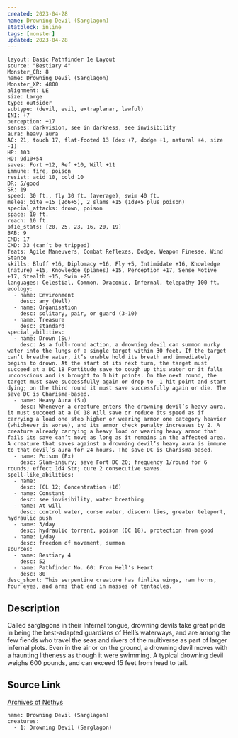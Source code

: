```yaml
---
created: 2023-04-28
name: Drowning Devil (Sarglagon)
statblock: inline
tags: [monster]
updated: 2023-04-28
---
```

```statblock
layout: Basic Pathfinder 1e Layout
source: "Bestiary 4"
Monster_CR: 8
name: Drowning Devil (Sarglagon)
Monster_XP: 4800
alignment: LE
size: Large
type: outsider
subtype: (devil, evil, extraplanar, lawful)
INI: +7
perception: +17
senses: darkvision, see in darkness, see invisibility
aura: heavy aura
AC: 21, touch 17, flat-footed 13 (dex +7, dodge +1, natural +4, size -1)
HP: 103
HD: 9d10+54
saves: Fort +12, Ref +10, Will +11
immune: fire, poison
resist: acid 10, cold 10
DR: 5/good
SR: 19
speed: 30 ft., fly 30 ft. (average), swim 40 ft.
melee: bite +15 (2d6+5), 2 slams +15 (1d8+5 plus poison)
special_attacks: drown, poison
space: 10 ft.
reach: 10 ft.
pf1e_stats: [20, 25, 23, 16, 20, 19]
BAB: 9
CMB: 17
CMD: 33 (can’t be tripped)
feats: Agile Maneuvers, Combat Reflexes, Dodge, Weapon Finesse, Wind Stance
skills: Bluff +16, Diplomacy +16, Fly +5, Intimidate +16, Knowledge (nature) +15, Knowledge (planes) +15, Perception +17, Sense Motive +17, Stealth +15, Swim +25
languages: Celestial, Common, Draconic, Infernal, telepathy 100 ft.
ecology:
  - name: Environment
    desc: any (Hell)
  - name: Organisation
    desc: solitary, pair, or guard (3-10)
  - name: Treasure
    desc: standard
special_abilities:
  - name: Drown (Su)
    desc: As a full-round action, a drowning devil can summon murky water into the lungs of a single target within 30 feet. If the target can’t breathe water, it’s unable hold its breath and immediately begins to drown. At the start of its next turn, the target must succeed at a DC 18 Fortitude save to cough up this water or it falls unconscious and is brought to 0 hit points. On the next round, the target must save successfully again or drop to -1 hit point and start dying; on the third round it must save successfully again or die. The save DC is Charisma-based.
  - name: Heavy Aura (Su)
    desc: Whenever a creature enters the drowning devil’s heavy aura, it must succeed at a DC 18 Will save or reduce its speed as if carrying a load one step higher or wearing armor one category heavier (whichever is worse), and its armor check penalty increases by 2. A creature already carrying a heavy load or wearing heavy armor that fails its save can’t move as long as it remains in the affected area. A creature that saves against a drowning devil’s heavy aura is immune to that devil’s aura for 24 hours. The save DC is Charisma-based.
  - name: Poison (Ex)
    desc: Slam-injury; save Fort DC 20; frequency 1/round for 6 rounds; effect 1d4 Str; cure 2 consecutive saves.
spell-like_abilities:
  - name:
    desc: (CL 12; Concentration +16)
  - name: Constant
    desc: see invisibility, water breathing
  - name: At will
    desc: control water, curse water, discern lies, greater teleport, hydraulic push
  - name: 3/day
    desc: hydraulic torrent, poison (DC 18), protection from good
  - name: 1/day
    desc: freedom of movement, summon
sources:
  - name: Bestiary 4
    desc: 52
  - name: Pathfinder No. 60: From Hell's Heart
    desc: 80
desc_short: This serpentine creature has finlike wings, ram horns, four eyes, and arms that end in masses of tentacles.
```
## Description
Called sarglagons in their Infernal tongue, drowning devils take great pride in being the best-adapted guardians of Hell’s waterways, and are among the few fiends who travel the seas and rivers of the multiverse as part of larger infernal plots. Even in the air or on the ground, a drowning devil moves with a haunting litheness as though it were swimming. A typical drowning devil weighs 600 pounds, and can exceed 15 feet from head to tail.
## Source Link
[Archives of Nethys](https://aonprd.com/MonsterDisplay.aspx?ItemName=Drowning%20Devil%20(Sarglagon))
```encounter-table
name: Drowning Devil (Sarglagon)
creatures:
  - 1: Drowning Devil (Sarglagon)
```
